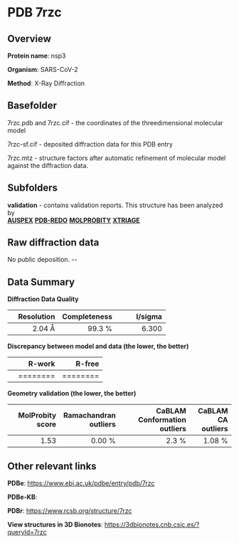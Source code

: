 # PDB 7rzc

## Overview

**Protein name**: nsp3

**Organism**: SARS-CoV-2

**Method**: X-Ray Diffraction



## Basefolder

7rzc.pdb and 7rzc.cif - the coordinates of the threedimensional molecular model

7rzc-sf.cif - deposited diffraction data for this PDB entry

7rzc.mtz - structure factors after automatic refinement of molecular model against the diffraction data.

## Subfolders





**validation** - contains validation reports. This structure has been analyzed by <br>[**AUSPEX**](https://github.com/thorn-lab/coronavirus_structural_task_force/tree/master/pdb/nsp3/SARS-CoV-2/7rzc/validation/auspex) [**PDB-REDO**](https://github.com/thorn-lab/coronavirus_structural_task_force/tree/master/pdb/nsp3/SARS-CoV-2/7rzc/validation/pdb-redo) [**MOLPROBITY**](https://github.com/thorn-lab/coronavirus_structural_task_force/tree/master/pdb/nsp3/SARS-CoV-2/7rzc/validation/molprobity) [**XTRIAGE**](https://github.com/thorn-lab/coronavirus_structural_task_force/blob/master/pdb/nsp3/SARS-CoV-2/7rzc/validation/Xtriage_output.log)   



## Raw diffraction data

No public deposition. --<br> 

## Data Summary
**Diffraction Data Quality**

|   | Resolution | Completeness| I/sigma |
|---|-------------:|----------------:|--------------:|
|   |2.04 Å|99.3  %|<img width=50/>6.300|

**Discrepancy between model and data (the lower, the better)**

|   | **R-work**| **R-free**   
|---|-------------:|----------------:|           
||========|========|

**Geometry validation (the lower, the better)**

|   |**MolProbity<br>score**| **Ramachandran<br>outliers** | **CaBLAM<br>Conformation outliers** | **CaBLAM<br>CA outliers** |
|---|-------------:|----------------:|----------------:|----------------:|
||  1.53|  0.00 %|2.3 %|1.08 %|

 

 



## Other relevant links 
**PDBe**:  https://www.ebi.ac.uk/pdbe/entry/pdb/7rzc

**PDBe-KB**:  
 
**PDBr**: https://www.rcsb.org/structure/7rzc 

**View structures in 3D Bionotes**: https://3dbionotes.cnb.csic.es/?queryId=7rzc

